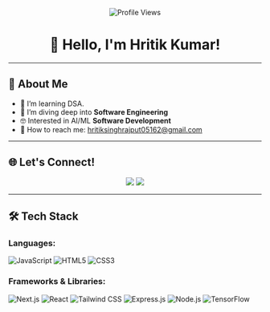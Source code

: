 <p align="center">
  <img src="https://komarev.com/ghpvc/?username=hritiksingh66&label=Profile%20views&color=0e75b6&style=flat" alt="Profile Views">
</p>

<h1 align="center">👋 Hello, I'm Hritik Kumar!</h1>

---

## 🚀 About Me

- 🔭 I’m learning DSA.
- 🌱 I’m diving deep into **Software Engineering**
- 🤓 Interested in AI/ML **Software Development**
- 💌 How to reach me: <a href="mailto:hritiksinghrajput05162@gmail.com">hritiksinghrajput05162@gmail.com</a>

---

## 🌐 Let's Connect!

<p align="center">
  <a href="https://www.instagram.com/hritik_suryavanshi/"><img src="https://img.shields.io/badge/Instagram-%23E4405F.svg?logo=Instagram&logoColor=white"></a>
  <a href="https://www.linkedin.com/in/hritik-singh-45648b1a4"><img src="https://img.shields.io/badge/LinkedIn-%230077B5.svg?logo=linkedin&logoColor=white"></a>
</p>

---

## 🛠️ Tech Stack

### Languages:
![JavaScript](https://img.shields.io/badge/JavaScript-F7DF1E?style=flat-square&logo=javascript&logoColor=black)
![HTML5](https://img.shields.io/badge/HTML5-E34F26?style=flat-square&logo=html5&logoColor=white)
![CSS3](https://img.shields.io/badge/CSS3-1572B6?style=flat-square&logo=css3&logoColor=white)

### Frameworks & Libraries:
![Next.js](https://img.shields.io/badge/Next.js-000000?style=flat-square&logo=next.js&logoColor=white)
![React](https://img.shields.io/badge/React-61DAFB?style=flat-square&logo=react&logoColor=black)
![Tailwind CSS](https://img.shields.io/badge/Tailwind_CSS-38B2AC?style=flat-square&logo=tailwind-css&logoColor=white)
![Express.js](https://img.shields.io/badge/Express.js-000000?style=flat-square&logo=express&logoColor=white)
![Node.js](https://img.shields.io/badge/Node.js-339933?style=flat-square&logo=node.js&logoColor=white)
![TensorFlow](https://img.shields.io/badge/TensorFlow-FF6F00?style=flat-square&logo=tensorflow&logoColor=white)
